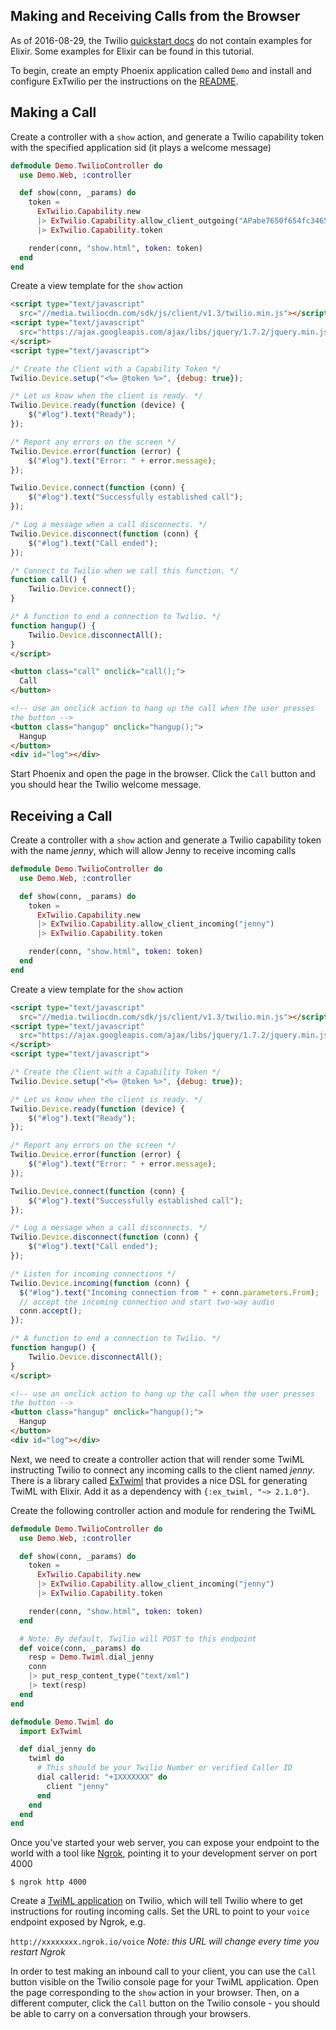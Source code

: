 Making and Receiving Calls from the Browser
-------------------------------------------

As of 2016-08-29, the Twilio [quickstart docs](https://www.twilio.com/docs/quickstart)
do not contain examples for Elixir. Some examples for Elixir can be found in this tutorial.

To begin, create an empty Phoenix application called `Demo` and install and configure
ExTwilio per the instructions on the [README](README.md#configuration).

## Making a Call

Create a controller with a `show` action, and generate a Twilio capability
token with the specified application sid (it plays a welcome message)

```elixir
defmodule Demo.TwilioController do
  use Demo.Web, :controller

  def show(conn, _params) do
    token =
      ExTwilio.Capability.new
      |> ExTwilio.Capability.allow_client_outgoing("APabe7650f654fc34655fc81ae71caa3ff")
      |> ExTwilio.Capability.token

    render(conn, "show.html", token: token)
  end
end
```

Create a view template for the `show` action

```html
<script type="text/javascript"
  src="//media.twiliocdn.com/sdk/js/client/v1.3/twilio.min.js"></script>
<script type="text/javascript"
  src="https://ajax.googleapis.com/ajax/libs/jquery/1.7.2/jquery.min.js">
</script>
<script type="text/javascript">

/* Create the Client with a Capability Token */
Twilio.Device.setup("<%= @token %>", {debug: true});

/* Let us know when the client is ready. */
Twilio.Device.ready(function (device) {
    $("#log").text("Ready");
});

/* Report any errors on the screen */
Twilio.Device.error(function (error) {
    $("#log").text("Error: " + error.message);
});

Twilio.Device.connect(function (conn) {
    $("#log").text("Successfully established call");
});

/* Log a message when a call disconnects. */
Twilio.Device.disconnect(function (conn) {
    $("#log").text("Call ended");
});

/* Connect to Twilio when we call this function. */
function call() {
    Twilio.Device.connect();
}

/* A function to end a connection to Twilio. */
function hangup() {
    Twilio.Device.disconnectAll();
}
</script>

<button class="call" onclick="call();">
  Call
</button>

<!-- use an onclick action to hang up the call when the user presses
the button -->
<button class="hangup" onclick="hangup();">
  Hangup
</button>
<div id="log"></div>
```

Start Phoenix and open the page in the browser. Click the `Call` button and you should
hear the Twilio welcome message.

## Receiving a Call

Create a controller with a `show` action and generate a Twilio capability
token with the name _jenny_, which will allow Jenny to receive incoming calls

```elixir
defmodule Demo.TwilioController do
  use Demo.Web, :controller

  def show(conn, _params) do
    token =
      ExTwilio.Capability.new
      |> ExTwilio.Capability.allow_client_incoming("jenny")
      |> ExTwilio.Capability.token

    render(conn, "show.html", token: token)
  end
end
```

Create a view template for the `show` action

```html
<script type="text/javascript"
  src="//media.twiliocdn.com/sdk/js/client/v1.3/twilio.min.js"></script>
<script type="text/javascript"
  src="https://ajax.googleapis.com/ajax/libs/jquery/1.7.2/jquery.min.js">
</script>
<script type="text/javascript">

/* Create the Client with a Capability Token */
Twilio.Device.setup("<%= @token %>", {debug: true});

/* Let us know when the client is ready. */
Twilio.Device.ready(function (device) {
    $("#log").text("Ready");
});

/* Report any errors on the screen */
Twilio.Device.error(function (error) {
    $("#log").text("Error: " + error.message);
});

Twilio.Device.connect(function (conn) {
    $("#log").text("Successfully established call");
});

/* Log a message when a call disconnects. */
Twilio.Device.disconnect(function (conn) {
    $("#log").text("Call ended");
});

/* Listen for incoming connections */
Twilio.Device.incoming(function (conn) {
  $("#log").text("Incoming connection from " + conn.parameters.From);
  // accept the incoming connection and start two-way audio
  conn.accept();
});

/* A function to end a connection to Twilio. */
function hangup() {
    Twilio.Device.disconnectAll();
}
</script>

<!-- use an onclick action to hang up the call when the user presses
the button -->
<button class="hangup" onclick="hangup();">
  Hangup
</button>
<div id="log"></div>
```

Next, we need to create a controller action that will render some TwiML instructing Twilio to connect any incoming calls to the client named _jenny_. There is a library called [ExTwiml](https://github.com/danielberkompas/ex_twiml) that provides a nice DSL for generating TwiML with Elixir. Add it as a dependency with `{:ex_twiml, "~> 2.1.0"}`.

Create the following controller action and module for rendering the TwiML

```elixir
defmodule Demo.TwilioController do
  use Demo.Web, :controller

  def show(conn, _params) do
    token =
      ExTwilio.Capability.new
      |> ExTwilio.Capability.allow_client_incoming("jenny")
      |> ExTwilio.Capability.token

    render(conn, "show.html", token: token)
  end

  # Note: By default, Twilio will POST to this endpoint
  def voice(conn, _params) do
    resp = Demo.Twiml.dial_jenny
    conn
    |> put_resp_content_type("text/xml")
    |> text(resp)
  end
end

defmodule Demo.Twiml do
  import ExTwiml

  def dial_jenny do
    twiml do
      # This should be your Twilio Number or verified Caller ID
      dial callerid: "+1XXXXXXX" do
        client "jenny"
      end
    end
  end
end
```

Once you've started your web server, you can expose your endpoint to the world with a tool like [Ngrok](https://ngrok.com/), pointing it to your development server on port 4000

    $ ngrok http 4000

Create a [TwiML application](https://www.twilio.com/console/voice/dev-tools/twiml-apps) on Twilio, which will tell Twilio where to get instructions for routing incoming calls. Set the URL to point to your `voice` endpoint exposed by Ngrok, e.g.

`http://xxxxxxxx.ngrok.io/voice` _Note: this URL will change every time you restart Ngrok_

In order to test making an inbound call to your client, you can use the `Call` button visible on the Twilio console page for your TwiML application. Open the page corresponding to the `show` action in your browser. Then, on a different computer, click the `Call` button on the Twilio console - you should be able to carry on a conversation through your browsers.
